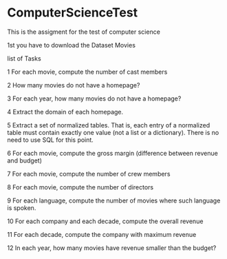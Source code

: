 # ComputerScienceTest
This is the assigment for the test of computer science

1st you have to download the Dataset Movies

list of Tasks 

1 For each movie, compute the number of cast members

2 How many movies do not have a homepage?

3 For each year, how many movies do not have a homepage?

4 Extract the domain of each homepage.

5 Extract a set of normalized tables. That is, each entry of a normalized table must contain exactly one value (not a list or a dictionary). There is no need to use SQL for this point.

6 For each movie, compute the gross margin (difference between revenue and budget)

7 For each movie, compute the number of crew members

8 For each movie, compute the number of directors


9 For each language, compute the number of movies where such language is spoken.

10 For each company and each decade, compute the overall revenue

11 For each decade, compute the company with maximum revenue

12 In each year, how many movies have revenue smaller than the budget?
